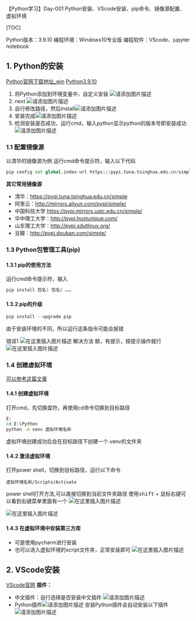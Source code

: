 【Python学习】Day-001 Python安装、VScode安装、pip命令、镜像源配置、虚拟环境

[TOC]

Python版本：3.9.10
编程环境：Windows10专业版
编程软件：VScode、jupyter notebook

## 1. Python的安装
[Python官网下载地址_win](https://www.python.org/downloads/windows/)
[Python3.9.10](https://www.python.org/ftp/python/3.9.10/python-3.9.10-amd64.exe)
1. 将Python添加到环境变量中，自定义安装
![请添加图片描述](https://img-blog.csdnimg.cn/db5449f52e3948ff9413674b83954486.png#pic_center)
2. next
![请添加图片描述](https://img-blog.csdnimg.cn/8d9925aad2ff40a18349ffec4a46f1b9.png#pic_center)
3. 自行修改路径，然后install![请添加图片描述](https://img-blog.csdnimg.cn/57c6028395e04f37ab94625cf217d318.png#pic_center)
4. 安装完成![请添加图片描述](https://img-blog.csdnimg.cn/87bf9d7261b042609d1ea18b8a664e30.png#pic_center)
5. 检测安装是否成功，运行cmd，输入python显示python的版本号即安装成功
![请添加图片描述](https://img-blog.csdnimg.cn/c80ee843794645428833e276e741a383.png#pic_center)
### 1.1 配置镜像源
以清华的镜像源为例
运行cmd命令提示符，输入以下代码
```python
pip config set global.index-url https://pypi.tuna.tsinghua.edu.cn/simple
```
**其它常用镜像源**
- 清华：https://pypi.tuna.tsinghua.edu.cn/simple
- 阿里云：http://mirrors.aliyun.com/pypi/simple/
- 中国科技大学 https://pypi.mirrors.ustc.edu.cn/simple/
- 华中理工大学：http://pypi.hustunique.com/
- 山东理工大学：http://pypi.sdutlinux.org/
- 豆瓣：http://pypi.douban.com/simple/

### 1.3 Python包管理工具(pip)
#### 1.3.1 pip的使用方法
运行cmd命令提示符，输入
```python
pip install 包名1 包名2 。。。
```
#### 1.3.2 pip的升级
```python
pip install --upgrade pip
```
由于安装环境的不同，所以运行这条指令可能会报错

错误1
![在这里插入图片描述](https://img-blog.csdnimg.cn/8af9c72bdf5345449967ffd805becd2f.png#pic_center)
解决方法
额，有提示，按提示操作就行
![在这里插入图片描述](https://img-blog.csdnimg.cn/4c9ad1bc04a048ecac0f5373628b54e2.png#pic_center)
### 1.4 创建虚拟环境
[可以参考这篇文章](https://blog.csdn.net/u012585708/article/details/120242166?spm=1001.2014.3001.5506)
#### 1.4.1 创建虚拟环境
打开cmd，先切换盘符，再使用cd命令切换到目标路径
```cmd
E:
cd E:\Python
python -m venv 虚拟环境名称
```
虚拟环境创建成功后会在目标路径下创建一个.venv的文件夹
#### 1.4.2 激活虚拟环境
打开power shell，切换到目标路径，运行以下命令
```power shell
虚拟环境名称/Scripts/Activate
```

power shell打开方法,可以直接切换到当前文件夹路径
使用<kbd>shift</kbd> + <kbd>鼠标右键</kbd>可以看到右键菜单里面有一个
![在这里插入图片描述](https://img-blog.csdnimg.cn/3bc5953fb2c4412caa8d89161ae9924e.png#pic_center)

![在这里插入图片描述](https://img-blog.csdnimg.cn/1f4f05713b4e4f83b0f1d6f0b20e0602.png#pic_center)
#### 1.4.3 在虚拟环境中安装第三方库
- 可是使用pycharm进行安装
- 也可以进入虚拟环境的script文件夹，正常安装即可
![在这里插入图片描述](https://img-blog.csdnimg.cn/6729b278b7124d05abfeca78d6a07cd3.png#pic_center)


## 2. VScode安装
[VScode官网](https://code.visualstudio.com/Download)
**插件：**
- 中文插件：自行选择是否安装中文插件
![请添加图片描述](https://img-blog.csdnimg.cn/51688183703d47f9a5e36987d149c79b.png#pic_center)
- Python插件![请添加图片描述](https://img-blog.csdnimg.cn/b840522d340b423597445289d0a99f1d.png#pic_center)
安装Python插件会自动安装以下插件
![请添加图片描述](https://img-blog.csdnimg.cn/410cfd040a0c4f3aa99c54f728b81c6f.png#pic_center)